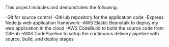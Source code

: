 This project includes and demonstrates the following: 

-Git for source control 
-GitHub repository for the application code 
-Express Node.js web application framework 
-AWS Elastic Beanstalk to deploy my web application in the cloud
-AWS CodeBuild to build the source code from GitHub
-AWS CodePipeline to setup the continuous delivery pipeline with source, build, and deploy stages 

